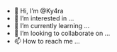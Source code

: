 - 👋 Hi, I’m @Ky4ra
- 👀 I’m interested in ...
- 🌱 I’m currently learning ...
- 💞️ I’m looking to collaborate on ...
- 📫 How to reach me ...

<!---
Ky4ra/Ky4ra is a ✨ special ✨ repository because its `README.md` (this file) appears on your GitHub profile.
You can click the Preview link to take a look at your changes.
--->
